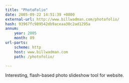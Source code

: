 ```yaml
---
title: "PhotoFolio"
date: 2005-09-22 14:51:39 +0000
external-url: http://www.billwadman.com/photofolio/
hash: 93967fc989542db9aceaa30c2ad1295a
annum:
    year: 2005
    month: 09
url-parts:
    scheme: http
    host: www.billwadman.com
    path: /photofolio/

---
```


Interesting, flash-based photo slideshow tool for website.
